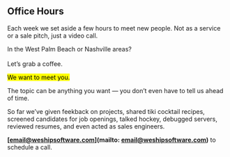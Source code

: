 ## Office Hours

Each week we set aside a few hours to meet new people.
Not as a service or a sale pitch, just a video call.

<aside>
  In the West Palm Beach or Nashville areas?
  <br /><br />
  Let’s grab a coffee.
</aside>

<p><mark>We want to meet you.</mark></p>

The topic can be anything you want &mdash; you don’t even have to tell us ahead
of time.

So far we’ve
given feekback on projects,
shared tiki cocktail recipes,
screened candidates for job openings,
talked hockey,
debugged servers,
reviewed resumes,
and even acted as sales engineers.

**[email@weshipsoftware.com](mailto: email@weshipsoftware.com)**
to schedule a call. 
